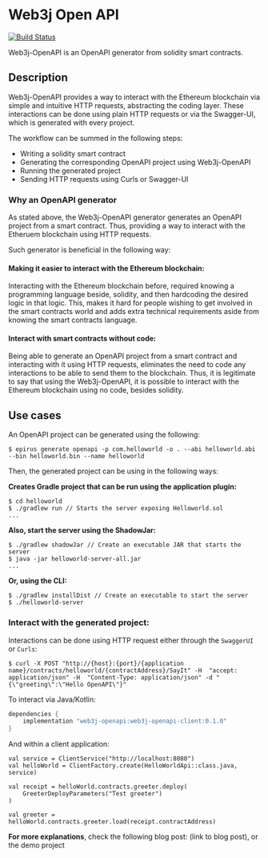 Web3j Open API
==============

[![Build Status](https://travis-ci.org/web3j/web3j-openapi.svg?branch=master)](https://travis-ci.org/web3j/web3j-openapi)

Web3j-OpenAPI is an OpenAPI generator from solidity smart contracts. 

## Description 
Web3j-OpenAPI provides a way to interact with the Ethereum blockchain via simple and intuitive HTTP requests, abstracting the coding layer. These interactions can be done using plain HTTP requests or via the Swagger-UI, which is generated with every project.

The workflow can be summed in the following steps:
- Writing a solidity smart contract
- Generating the corresponding OpenAPI project using Web3j-OpenAPI
- Running the generated project
- Sending HTTP requests using Curls or Swagger-UI

### Why an OpenAPI generator
As stated above, the Web3j-OpenAPI generator generates an OpenAPI project from a smart contract. Thus, providing a way to interact with the Etheruem blockchain using HTTP requests.

Such generator is beneficial in the following way:
#### Making it easier to interact with the Ethereum blockchain:
Interacting with the Ethereum blockchain before, required knowing a programming language beside, solidity, and then hardcoding the desired logic in that logic. This, makes it hard for people wishing to get involved in the smart contracts world and adds extra technical requirements aside from knowing the smart contracts language.
#### Interact with smart contracts without code:
Being able to generate an OpenAPI project from a smart contract and interacting with it using HTTP requests, eliminates the need to code any interactions to be able to send them to the blockchain. Thus, it is legitimate to say that using the Web3j-OpenAPI, it is possible to interact with the Ethereum blockchain using no code, besides solidity.


## Use cases
An OpenAPI project can be generated using the following:

```ssh
$ epirus generate openapi -p com.helloworld -o . --abi helloworld.abi --bin helloworld.bin --name helloworld
```

Then, the generated project can be using in the following ways:


**Creates Gradle project that can be run using the application plugin:**
```ssh
$ cd helloworld
$ ./gradlew run // Starts the server exposing Helloworld.sol
...
```

**Also, start the server using the ShadowJar:**
```ssh
$ ./gradlew shadowJar // Create an executable JAR that starts the server
$ java -jar helloworld-server-all.jar
...
```

**Or, using the CLI:**

```ssh
$ ./gradlew installDist // Create an executable to start the server
$ ./helloworld-server
```

### Interact with the generated project:
Interactions can be done using HTTP request either through the `SwaggerUI` or `Curls`:
```ssh
$ curl -X POST "http://{host}:{port}/{application name}/contracts/helloworld/{contractAddress}/SayIt" -H  "accept: application/json" -H  "Content-Type: application/json" -d "{\"greeting\":\"Hello OpenAPI\"}"
```

To interact via Java/Kotlin:

```groovy
dependencies {
    implementation "web3j-openapi:web3j-openapi-client:0.1.0"
}
```

And within a client application:

```
val service = ClientService("http://localhost:8080")
val helloWorld = ClientFactory.create(HelloWorldApi::class.java, service)

val receipt = helloWorld.contracts.greeter.deploy(
    GreeterDeployParameters("Test greeter")
)

val greeter = helloWorld.contracts.greeter.load(receipt.contractAddress)
```

**For more explanations**, check the following blog post: (link to blog post), or the demo project
